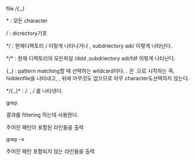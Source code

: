 file */{.,}*  

\* : 모든 character

\/ :  dicrectory기호 

\*/ : 현재디렉토리  \/  이렇게 나타나거나 , subdriectory  adi/  이렇게 나타난다.  

\*/\* : 현재 디렉토리의 모든파일 /ddd  ,subdriectory  adi/fdf  이렇게 나타난다.  


{.,}  : pattern matching할 때 선택하는 wildcard이다.  . 은 .으로 시작하는 즉, hiddenfile을 나타내고,   , 뒤에 아무것도 없으므로 아무 character도선택하지 않는다.


\*/{.,}*    : */.*  , */* 를 나타낸다. 


grep 

결과를 filtering 하는데 사용한다. 

주어진 패턴이 포함된 라인들을 출력

grep -v

주어진 패턴 포함되지 않는  라인들을 출력 

